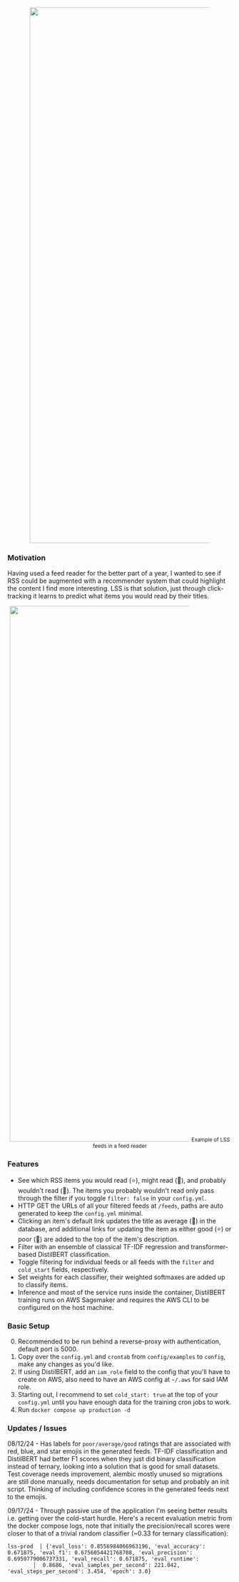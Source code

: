 <div align="center">
  <img src="https://sltptr.github.io/static/lss/img/logo.png" 
    alt="LSS Logo" style="max-width: 80%; width: 1200px; height: auto;">
</div>

### Motivation

Having used a feed reader for the better part of a year, I wanted to see if RSS
could be augmented with a recommender system that could highlight the content I
find more interesting. LSS is that solution, just through click-tracking it
learns to predict what items you would read by their titles.

<div align="center">
  <img src="https://sltptr.github.io/static/lss/img/example.png" 
    alt="LSS Logo" style="max-width: 80%; width: 1200px; height: auto;">
  <small>Example of LSS feeds in a feed reader</small>
</div>

### Features

- See which RSS items you would read (&#11088;), might read (&#128309;), and
  probably wouldn't read (&#128308;). The items you probably wouldn't read only
  pass through the filter if you toggle `filter: false` in your `config.yml`.
- HTTP GET the URLs of all your filtered feeds at `/feeds`, paths are auto
  generated to keep the `config.yml` minimal.
- Clicking an item's default link updates the title as average (&#128309;) in
  the database, and additional links for updating the item as either good
  (&#11088;) or poor (&#128308;) are added to the top of the item's description.
- Filter with an ensemble of classical TF-IDF regression and transformer-based
  DistilBERT classification.
- Toggle filtering for individual feeds or all feeds with the `filter` and
  `cold_start` fields, respectively.
- Set weights for each classifier, their weighted softmaxes are added up to
  classify items.
- Inference and most of the service runs inside the container, DistilBERT
  training runs on AWS Sagemaker and requires the AWS CLI to be configured on
  the host machine.

### Basic Setup

0. Recommended to be run behind a reverse-proxy with authentication, default
   port is 5000.
1. Copy over the `config.yml` and `crontab` from `config/examples` to `config`,
   make any changes as you'd like.
2. If using DistilBERT, add an `iam_role` field to the config that you'll have
   to create on AWS, also need to have an AWS config at `~/.aws` for said IAM
   role.
3. Starting out, I recommend to set `cold_start: true` at the top of your
   `config.yml` until you have enough data for the training cron jobs to work.
4. Run `docker compose up production -d`

### Updates / Issues

08/12/24 - Has labels for `poor/average/good` ratings that are associated with
red, blue, and star emojis in the generated feeds. TF-IDF classification and
DistilBERT had better F1 scores when they just did binary classification instead
of ternary, looking into a solution that is good for small datasets. Test
coverage needs improvement, alembic mostly unused so migrations are still done
manually, needs documentation for setup and probably an init script. Thinking of
including confidence scores in the generated feeds next to the emojis.

09/17/24 - Through passive use of the application I'm seeing better results i.e.
getting over the cold-start hurdle. Here's a recent evaluation metric from the
docker compose logs, note that initially the precision/recall scores were closer
to that of a trivial random classifier (~0.33 for ternary classification):

```
lss-prod  | {'eval_loss': 0.8556984066963196, 'eval_accuracy': 0.671875, 'eval_f1': 0.6756054421768708, 'eval_precision': 0.6959779006737331, 'eval_recall': 0.671875, 'eval_runtime':
        │  0.8686, 'eval_samples_per_second': 221.042, 'eval_steps_per_second': 3.454, 'epoch': 3.0}
```
